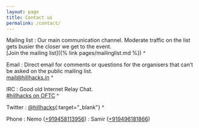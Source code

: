 ```yaml
---
layout: page
title: Contact us
permalink: /contact/
---
```


Mailing list
: Our main communication channel.  Moderate traffic on the list gets busier the
  closer we get to the event.  
  [Join the mailing list]({% link pages/mailinglist.md %})
^

Email
: Direct email for comments or questions for the organisers that can’t be asked
  on the public mailing list.  
  [mail@hillhacks.in](mailto:mail@hillhacks.in)
^

IRC
: Good old Internet Relay Chat.  
  [#hillhacks on OFTC](irc://irc.oftc.net/#hillhacks)
^

Twitter
: [@hillhacks](https://twitter.com/hillhacks?lang=en){:target="_blank"}
^

Phone
: Nemo ([+919458113956](tel:_919458113956_))
: Samir ([+919496181866](tel:+919496181866))